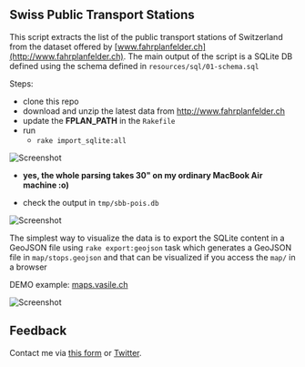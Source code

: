 ## Swiss Public Transport Stations
This script extracts the list of the public transport stations of Switzerland from the dataset offered by [www.fahrplanfelder.ch](http://www.fahrplanfelder.ch). The main output of the script is a SQLite DB defined using the schema defined in `resources/sql/01-schema.sql`

Steps:
* clone this repo
* download and unzip the latest data from http://www.fahrplanfelder.ch
* update the **FPLAN_PATH** in the `Rakefile`
* run 
  * `rake import_sqlite:all`

![Screenshot](https://api.monosnap.com/image/download?id=AyB4x7Uw6n2ViQSY58qzOK3E3SBpKi)
  * **yes, the whole parsing takes 30" on my ordinary MacBook Air machine :o)**

* check the output in `tmp/sbb-pois.db`

![Screenshot](https://api.monosnap.com/image/download?id=f8Ue3T38mNcwgTDlPpPxvsrNlg0k2r) 

The simplest way to visualize the data is to export the SQLite content in a GeoJSON file using `rake export:geojson` task which generates a GeoJSON file in `map/stops.geojson` and that can be visualized if you access the `map/` in a browser

DEMO example: [maps.vasile.ch](http://maps.vasile.ch/swiss-transit-stops/)

![Screenshot](https://api.monosnap.com/image/download?id=5iUHNnrlm14IoNSEmdb1NUZ4x88I1V)

## Feedback

Contact me via [this form](https://docs.google.com/forms/d/1ZWCqfF8OvRBlMPHMc5FbL6T3zYhQ-p18B8IIwMt1sRs/) or [Twitter](twitter.com/vasile23).
